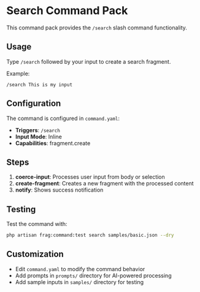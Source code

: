 # Search Command Pack

This command pack provides the `/search` slash command functionality.

## Usage

Type `/search` followed by your input to create a search fragment.

Example:
```
/search This is my input
```

## Configuration

The command is configured in `command.yaml`:

- **Triggers**: `/search`
- **Input Mode**: Inline
- **Capabilities**: fragment.create

## Steps

1. **coerce-input**: Processes user input from body or selection
2. **create-fragment**: Creates a new fragment with the processed content
3. **notify**: Shows success notification

## Testing

Test the command with:
```bash
php artisan frag:command:test search samples/basic.json --dry
```

## Customization

- Edit `command.yaml` to modify the command behavior
- Add prompts in `prompts/` directory for AI-powered processing
- Add sample inputs in `samples/` directory for testing